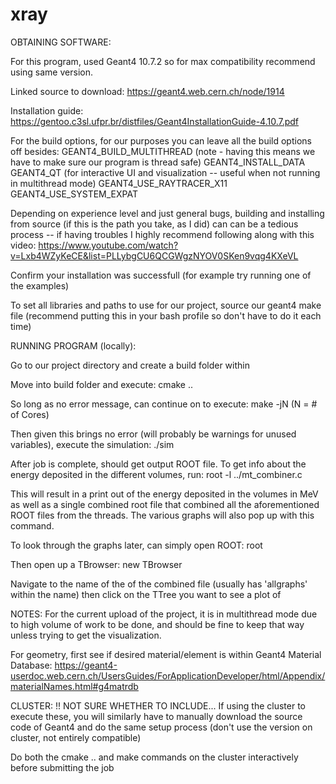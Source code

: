 # xray

OBTAINING SOFTWARE:

For this program, used Geant4 10.7.2 so for max compatibility recommend using same version.

Linked source to download:
https://geant4.web.cern.ch/node/1914

Installation guide:
https://gentoo.c3sl.ufpr.br/distfiles/Geant4InstallationGuide-4.10.7.pdf

For the build options, for our purposes you can leave all the build options off besides:
GEANT4_BUILD_MULTITHREAD (note - having this means we have to make sure our program is thread safe)
GEANT4_INSTALL_DATA
GEANT4_QT (for interactive UI and visualization -- useful when not running in multithread mode)
GEANT4_USE_RAYTRACER_X11
GEANT4_USE_SYSTEM_EXPAT


Depending on experience level and just general bugs, building and installing from source (if this is the path you take, as I did) can can be a tedious process  -- if having troubles I highly recommend following along with this video:
https://www.youtube.com/watch?v=Lxb4WZyKeCE&list=PLLybgCU6QCGWgzNYOV0SKen9vqg4KXeVL


Confirm your installation was successfull (for example try running one of the examples)

To set all libraries and paths to use for our project, source our geant4 make file (recommend putting this in your bash profile so don't have to do it each time)

RUNNING PROGRAM (locally):

Go to our project directory and create a build folder within

Move into build folder and execute:
cmake ..

So long as no error message, can continue on to execute:
make -jN      (N = # of Cores)

Then given this brings no error (will probably be warnings for unused variables), execute the simulation:
./sim

After job is complete, should get output ROOT file.
To get info about the energy deposited in the different volumes, run:
root -l ../mt_combiner.c

This will result in a print out of the energy deposited in the volumes in MeV as well as a single combined root file that combined all the aforementioned ROOT files from the threads.
The various graphs will also pop up with this command.

To look through the graphs later, can simply open ROOT:
root

Then open up a TBrowser:
new TBrowser

Navigate to the name of the of the combined file (usually has 'allgraphs' within the name) then click on the TTree you want to see a plot of


NOTES:
For the current upload of the project, it is in multithread mode due to high volume of work to be done, and should be fine to keep that way unless trying to get the visualization.

For geometry, first see if desired material/element is within Geant4 Material Database:
https://geant4-userdoc.web.cern.ch/UsersGuides/ForApplicationDeveloper/html/Appendix/materialNames.html#g4matrdb

CLUSTER: !! NOT SURE WHETHER TO INCLUDE...
If using the cluster to execute these, you will similarly have to manually download the source code of Geant4 and do the same setup process (don't use the version on cluster, not entirely compatible)

Do both the cmake .. and make commands on the cluster interactively before submitting the job
